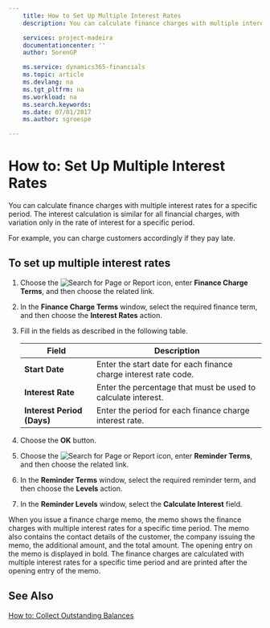 ```yaml
---
    title: How to Set Up Multiple Interest Rates
    description: You can calculate finance charges with multiple interest rates for a specific period. The interest calculation is similar for all financial charges, with variation only in the rate of interest for a specific period.

    services: project-madeira 
    documentationcenter: ''
    author: SorenGP

    ms.service: dynamics365-financials
    ms.topic: article
    ms.devlang: na
    ms.tgt_pltfrm: na
    ms.workload: na
    ms.search.keywords:
    ms.date: 07/01/2017
    ms.author: sgroespe

---
```

# How to: Set Up Multiple Interest Rates
You can calculate finance charges with multiple interest rates for a specific period. The interest calculation is similar for all financial charges, with variation only in the rate of interest for a specific period.  

For example, you can charge customers accordingly if they pay late.  

## To set up multiple interest rates  

1.  Choose the ![Search for Page or Report](../../media/ui-search/search_small.png "Search for Page or Report icon") icon, enter **Finance Charge Terms**, and then choose the related link.  
2.  In the **Finance Charge Terms** window, select the required finance term, and then choose the **Interest Rates** action.  

3.  Fill in the fields as described in the following table.  

    |Field|Description|  
    |---------------------------------|---------------------------------------|  
    |**Start Date**|Enter the start date for each finance charge interest rate code.|  
    |**Interest Rate**|Enter the percentage that must be used to calculate interest.|  
    |**Interest Period (Days)**|Enter the period for each finance charge interest rate.|  

4.  Choose the **OK** button.  
5.  Choose the ![Search for Page or Report](../../media/ui-search/search_small.png "Search for Page or Report icon") icon, enter **Reminder Terms**, and then choose the related link.  
6.  In the **Reminder Terms** window, select the required reminder term, and then choose the **Levels** action.  
7.  In the **Reminder Levels** window, select the **Calculate Interest** field.  

When you issue a finance charge memo, the memo shows the finance charges with multiple interest rates for a specific time period. The memo also contains the contact details of the customer, the company issuing the memo, the additional amount, and the total amount. The opening entry on the memo is displayed in bold. The finance charges are calculated with multiple interest rates for a specific time period and are printed after the opening entry of the memo.  

## See Also  
 [How to: Collect Outstanding Balances](../../receivables-collect-outstanding-balances.md)
